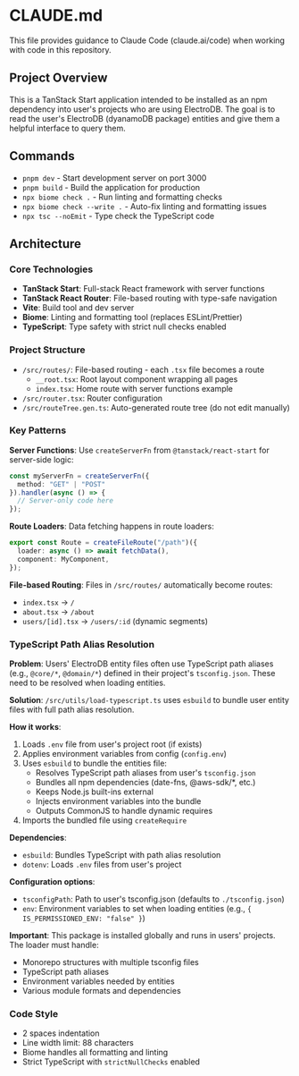# CLAUDE.md

This file provides guidance to Claude Code (claude.ai/code) when working with code in this repository.

## Project Overview

This is a TanStack Start application intended to be installed as an npm dependency into user's projects who
are using ElectroDB. The goal is to read the user's ElectroDB (dyanamoDB package) entities and give them a helpful
interface to query them.

## Commands

- `pnpm dev` - Start development server on port 3000
- `pnpm build` - Build the application for production
- `npx biome check .` - Run linting and formatting checks
- `npx biome check --write .` - Auto-fix linting and formatting issues
- `npx tsc --noEmit` - Type check the TypeScript code

## Architecture

### Core Technologies
- **TanStack Start**: Full-stack React framework with server functions
- **TanStack React Router**: File-based routing with type-safe navigation
- **Vite**: Build tool and dev server
- **Biome**: Linting and formatting tool (replaces ESLint/Prettier)
- **TypeScript**: Type safety with strict null checks enabled

### Project Structure
- `/src/routes/`: File-based routing - each `.tsx` file becomes a route
  - `__root.tsx`: Root layout component wrapping all pages
  - `index.tsx`: Home route with server functions example
- `/src/router.tsx`: Router configuration
- `/src/routeTree.gen.ts`: Auto-generated route tree (do not edit manually)

### Key Patterns

**Server Functions**: Use `createServerFn` from `@tanstack/react-start` for server-side logic:
```typescript
const myServerFn = createServerFn({
  method: "GET" | "POST"
}).handler(async () => {
  // Server-only code here
});
```

**Route Loaders**: Data fetching happens in route loaders:
```typescript
export const Route = createFileRoute("/path")({
  loader: async () => await fetchData(),
  component: MyComponent,
});
```

**File-based Routing**: Files in `/src/routes/` automatically become routes:
- `index.tsx` → `/`
- `about.tsx` → `/about`
- `users/[id].tsx` → `/users/:id` (dynamic segments)

### TypeScript Path Alias Resolution

**Problem**: Users' ElectroDB entity files often use TypeScript path aliases (e.g., `@core/*`, `@domain/*`) defined in their project's `tsconfig.json`. These need to be resolved when loading entities.

**Solution**: `/src/utils/load-typescript.ts` uses `esbuild` to bundle user entity files with full path alias resolution.

**How it works**:
1. Loads `.env` file from user's project root (if exists)
2. Applies environment variables from config (`config.env`)
3. Uses `esbuild` to bundle the entities file:
   - Resolves TypeScript path aliases from user's `tsconfig.json`
   - Bundles all npm dependencies (date-fns, @aws-sdk/*, etc.)
   - Keeps Node.js built-ins external
   - Injects environment variables into the bundle
   - Outputs CommonJS to handle dynamic requires
4. Imports the bundled file using `createRequire`

**Dependencies**:
- `esbuild`: Bundles TypeScript with path alias resolution
- `dotenv`: Loads `.env` files from user's project

**Configuration options**:
- `tsconfigPath`: Path to user's tsconfig.json (defaults to `./tsconfig.json`)
- `env`: Environment variables to set when loading entities (e.g., `{ IS_PERMISSIONED_ENV: "false" }`)

**Important**: This package is installed globally and runs in users' projects. The loader must handle:
- Monorepo structures with multiple tsconfig files
- TypeScript path aliases
- Environment variables needed by entities
- Various module formats and dependencies

### Code Style
- 2 spaces indentation
- Line width limit: 88 characters
- Biome handles all formatting and linting
- Strict TypeScript with `strictNullChecks` enabled

